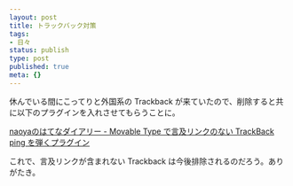 ```yaml
---
layout: post
title: トラックバック対策
tags:
- 日々
status: publish
type: post
published: true
meta: {}
---
```

休んでいる間にこってりと外国系の Trackback が来ていたので、削除すると共に以下のプラグインを入れさせてもらうことに。

<a title="naoyaのはてなダイアリー - Movable Type で言及リンクのない TrackBack ping を弾くプラグイン" href="http://d.hatena.ne.jp/naoya/20050703/1120389935">naoyaのはてなダイアリー - Movable Type で言及リンクのない TrackBack ping を弾くプラグイン</a>

これで、言及リンクが含まれない Trackback は今後排除されるのだろう。ありがたき。
